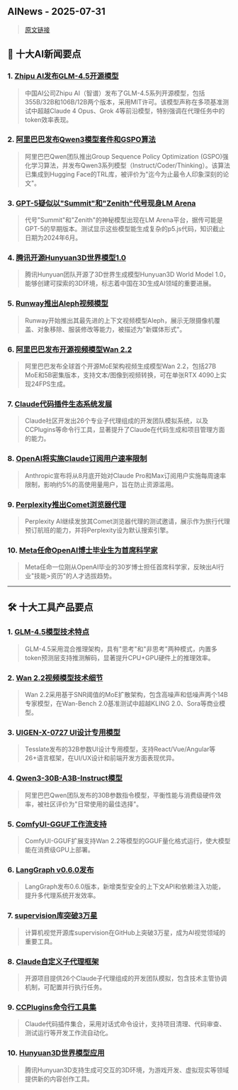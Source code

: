 ## AINews - 2025-07-31

> [原文链接](https://news.smol.ai/issues/25-07-28-glm-45/)

## 📰 十大AI新闻要点

### 1. [Zhipu AI发布GLM-4.5开源模型](https://z.ai/blog/glm-4.5)
> 中国AI公司Zhipu AI（智谱）发布了GLM-4.5系列开源模型，包括355B/32B和106B/12B两个版本，采用MIT许可。该模型声称在多项基准测试中超越Claude 4 Opus、Grok 4等前沿模型，特别强调在代理任务中的token效率表现。

### 2. [阿里巴巴发布Qwen3模型套件和GSPO算法](https://twitter.com/Alibaba_Qwen/status/1949412072942612873)
> 阿里巴巴Qwen团队推出Group Sequence Policy Optimization (GSPO)强化学习算法，并发布Qwen3系列模型（Instruct/Coder/Thinking）。该算法已集成到Hugging Face的TRL库，被评价为"迄今为止最令人印象深刻的论文"。

### 3. [GPT-5疑似以"Summit"和"Zenith"代号现身LM Arena](https://twitter.com/Teknium1/status/1949116545936110035)
> 代号"Summit"和"Zenith"的神秘模型出现在LM Arena平台，据传可能是GPT-5的早期版本。测试显示这些模型能生成复杂的p5.js代码，知识截止日期为2024年6月。

### 4. [腾讯开源Hunyuan3D世界模型1.0](https://twitter.com/scaling01/status/1949300037051134245)
> 腾讯Hunyuan团队开源了3D世界生成模型Hunyuan3D World Model 1.0，能够创建可探索的3D环境，标志着中国在3D生成AI领域的重要进展。

### 5. [Runway推出Aleph视频模型](https://twitter.com/c_valenzuelab/status/1949872250376667517)
> Runway开始推出其最先进的上下文视频模型Aleph，展示无限摄像机覆盖、对象移除、服装修改等能力，被描述为"新媒体形式"。

### 6. [阿里巴巴发布开源视频模型Wan 2.2](https://wan.video/welcome)
> 阿里巴巴发布全球首个开源MoE架构视频生成模型Wan 2.2，包括27B MoE和5B密集版本，支持文本/图像到视频转换，可在单张RTX 4090上实现24FPS生成。

### 7. [Claude代码插件生态系统发展](https://github.com/vijaythecoder/awesome-claude-agents)
> Claude社区开发出26个专业子代理组成的开发团队模拟系统，以及CCPlugins等命令行工具，显著提升了Claude在代码生成和项目管理方面的能力。

### 8. [OpenAI将实施Claude订阅用户速率限制](https://www.reddit.com/r/ClaudeAI/comments/1mbo1sb/updating_rate_limits_for_claude_subscription/)
> Anthropic宣布将从8月底开始对Claude Pro和Max订阅用户实施每周速率限制，影响约5%的高使用量用户，旨在防止资源滥用。

### 9. [Perplexity推出Comet浏览器代理](https://twitter.com/AravSrinivas/status/1949937085164482846)
> Perplexity AI继续发放其Comet浏览器代理的测试邀请，展示作为旅行代理预订航班的能力，并将Perplexity设为默认搜索引擎。

### 10. [Meta任命OpenAI博士毕业生为首席科学家](https://twitter.com/Yuchenj_UW/status/1948949960877375662)
> Meta任命一位刚从OpenAI毕业的30岁博士担任首席科学家，反映出AI行业"技能>资历"的人才选拔趋势。

---

## 🛠️ 十大工具产品要点

### 1. [GLM-4.5模型技术特点](https://z.ai/blog/glm-4.5)
> GLM-4.5采用混合推理架构，具有"思考"和"非思考"两种模式，内置多token预测层支持推测解码，显著提升CPU+GPU硬件上的推理效率。

### 2. [Wan 2.2视频模型技术细节](https://huggingface.co/Wan-AI)
> Wan 2.2采用基于SNR阈值的MoE扩散架构，包含高噪声和低噪声两个14B专家模型，在Wan-Bench 2.0基准测试中超越KLING 2.0、Sora等商业模型。

### 3. [UIGEN-X-0727 UI设计专用模型](https://huggingface.co/Tesslate/UIGEN-X-32B-0727)
> Tesslate发布的32B参数UI设计专用模型，支持React/Vue/Angular等26+语言框架，在UI/UX设计和前端开发方面表现优异。

### 4. [Qwen3-30B-A3B-Instruct模型](https://huggingface.co/Qwen/Qwen3-30B-A3B-Instruct-2507)
> 阿里巴巴Qwen团队发布的30B参数指令模型，平衡性能与消费级硬件效率，被社区评价为"日常使用的最佳选择"。

### 5. [ComfyUI-GGUF工作流支持](https://github.com/city96/ComfyUI-GGUF)
> ComfyUI-GGUF扩展支持Wan 2.2等模型的GGUF量化格式运行，使大模型能在消费级GPU上部署。

### 6. [LangGraph v0.6.0发布](https://twitter.com/LangChainAI/status/1949860132642320624)
> LangGraph发布0.6.0版本，新增类型安全的上下文API和依赖注入功能，提升多代理系统开发效率。

### 7. [supervision库突破3万星](https://twitter.com/skalskip92/status/1949857474862866659)
> 计算机视觉开源库supervision在GitHub上突破3万星，成为AI视觉领域的重要工具。

### 8. [Claude自定义子代理框架](https://github.com/vijaythecoder/awesome-claude-agents)
> 开源项目提供26个Claude子代理组成的开发团队模拟，包含技术主管协调机制，可配置并行执行任务。

### 9. [CCPlugins命令行工具集](https://github.com/fcakyon/claude-settings)
> Claude代码插件集合，采用对话式命令设计，支持项目清理、代码审查、测试运行等开发工作流自动化。

### 10. [Hunyuan3D世界模型应用](https://twitter.com/scaling01/status/1949300037051134245)
> 腾讯Hunyuan3D支持生成可交互的3D环境，为游戏开发、虚拟现实等领域提供新的内容创作工具。